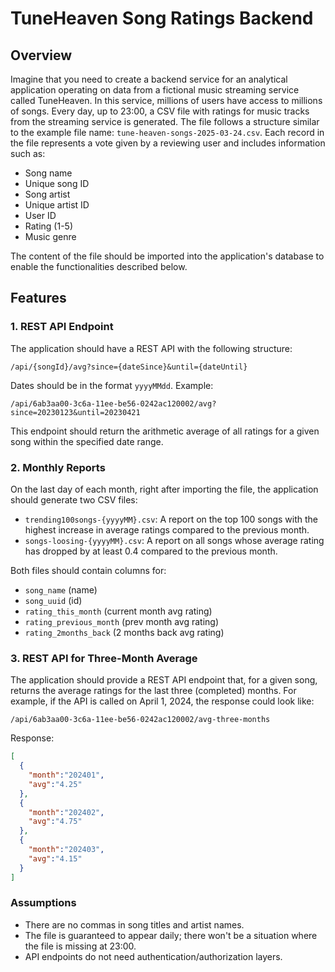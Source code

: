 # TuneHeaven Song Ratings Backend

## Overview

Imagine that you need to create a backend service for an analytical application operating on data from a fictional music streaming service called TuneHeaven. In this service, millions of users have access to millions of songs. Every day, up to 23:00, a CSV file with ratings for music tracks from the streaming service is generated. The file follows a structure similar to the example file name: `tune-heaven-songs-2025-03-24.csv`. Each record in the file represents a vote given by a reviewing user and includes information such as:

- Song name
- Unique song ID
- Song artist
- Unique artist ID
- User ID
- Rating (1-5)
- Music genre

The content of the file should be imported into the application's database to enable the functionalities described below.

## Features

### 1. REST API Endpoint

The application should have a REST API with the following structure:

```plaintext
/api/{songId}/avg?since={dateSince}&until={dateUntil}
```

Dates should be in the format `yyyyMMdd`. Example:

```plaintext
/api/6ab3aa00-3c6a-11ee-be56-0242ac120002/avg?since=20230123&until=20230421
```

This endpoint should return the arithmetic average of all ratings for a given song within the specified date range.

### 2. Monthly Reports

On the last day of each month, right after importing the file, the application should generate two CSV files:

- `trending100songs-{yyyyMM}.csv`: A report on the top 100 songs with the highest increase in average ratings compared to the previous month.
- `songs-loosing-{yyyyMM}.csv`: A report on all songs whose average rating has dropped by at least 0.4 compared to the previous month.

Both files should contain columns for:

- `song_name` (name)
- `song_uuid` (id)
- `rating_this_month` (current month avg rating)
- `rating_previous_month` (prev month avg rating)
- `rating_2months_back` (2 months back avg rating)

### 3. REST API for Three-Month Average

The application should provide a REST API endpoint that, for a given song, returns the average ratings for the last three (completed) months. 
For example, if the API is called on April 1, 2024, the response could look like:

```plaintext
/api/6ab3aa00-3c6a-11ee-be56-0242ac120002/avg-three-months
```

Response:

```json
[
  {
    "month":"202401",
    "avg":"4.25"
  },
  {
    "month":"202402",
    "avg":"4.75"
  },
  {
    "month":"202403",
    "avg":"4.15"
  }
]
```

### Assumptions

- There are no commas in song titles and artist names.
- The file is guaranteed to appear daily; there won't be a situation where the file is missing at 23:00.
- API endpoints do not need authentication/authorization layers.
